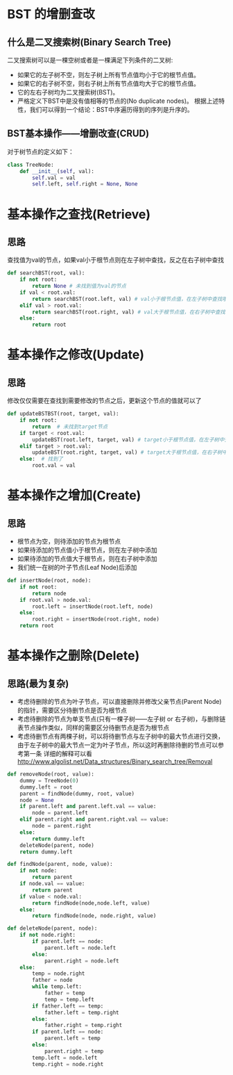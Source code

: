 # BST 的增删查改

## 什么是二叉搜索树(Binary Search Tree)

二叉搜索树可以是一棵空树或者是一棵满足下列条件的二叉树:

- 如果它的左子树不空，则左子树上所有节点值均小于它的根节点值。
- 如果它的右子树不空，则右子树上所有节点值均大于它的根节点值。
- 它的左右子树均为二叉搜索树(BST)。
- 严格定义下BST中是没有值相等的节点的(No duplicate nodes)。
  根据上述特性，我们可以得到一个结论：BST中序遍历得到的序列是升序的。

## BST基本操作——增删改查(CRUD)

对于树节点的定义如下：

```python
class TreeNode:
    def __init__(self, val):
        self.val = val
        self.left, self.right = None, None
```

# 基本操作之查找(Retrieve)

## 思路

查找值为val的节点，如果val小于根节点则在左子树中查找，反之在右子树中查找

```python
def searchBST(root, val):
    if not root:
        return None # 未找到值为val的节点
    if val < root.val:
        return searchBST(root.left, val) # val小于根节点值，在左子树中查找哦
    elif val > root.val:
        return searchBST(root.right, val) # val大于根节点值，在右子树中查找
    else:
        return root
```

# 基本操作之修改(Update)

## 思路

修改仅仅需要在查找到需要修改的节点之后，更新这个节点的值就可以了

```python
def updateBSTBST(root, target, val):
    if not root:
        return  # 未找到target节点
    if target < root.val:
        updateBST(root.left, target, val) # target小于根节点值，在左子树中查找哦
    elif target > root.val:
        updateBST(root.right, target, val) # target大于根节点值，在右子树中查找
    else:  # 找到了
        root.val = val
```

# 基本操作之增加(Create)

## 思路

- 根节点为空，则待添加的节点为根节点
- 如果待添加的节点值小于根节点，则在左子树中添加
- 如果待添加的节点值大于根节点，则在右子树中添加
- 我们统一在树的叶子节点(Leaf Node)后添加

```python
def insertNode(root, node):
    if not root:
        return node
    if root.val > node.val:
        root.left = insertNode(root.left, node)
    else:
        root.right = insertNode(root.right, node)
    return root
```

# 基本操作之删除(Delete)

## 思路(最为复杂)

- 考虑待删除的节点为叶子节点，可以直接删除并修改父亲节点(Parent Node)的指针，需要区分待删节点是否为根节点
- 考虑待删除的节点为单支节点(只有一棵子树——左子树 or 右子树)，与删除链表节点操作类似，同样的需要区分待删节点是否为根节点
- 考虑待删节点有两棵子树，可以将待删节点与左子树中的最大节点进行交换，由于左子树中的最大节点一定为叶子节点，所以这时再删除待删的节点可以参考第一条
  详细的解释可以看 http://www.algolist.net/Data_structures/Binary_search_tree/Removal

```python
def removeNode(root, value):
    dummy = TreeNode(0)
    dummy.left = root
    parent = findNode(dummy, root, value)
    node = None
    if parent.left and parent.left.val == value:
        node = parent.left
    elif parent.right and parent.right.val == value:
        node = parent.right
    else:
        return dummy.left
    deleteNode(parent, node)
    return dummy.left

def findNode(parent, node, value):
    if not node:
        return parent
    if node.val == value:
        return parent
    if value < node.val:
        return findNode(node,node.left, value)
    else:
        return findNode(node, node.right, value)

def deleteNode(parent, node):
    if not node.right:
        if parent.left == node:
            parent.left = node.left
        else:
            parent.right = node.left
    else:
        temp = node.right
        father = node
        while temp.left:
            father = temp
            temp = temp.left
        if father.left == temp:
            father.left = temp.right
        else:
            father.right = temp.right
        if parent.left == node:
            parent.left = temp
        else:
            parent.right = temp
        temp.left = node.left
        temp.right = node.right
```